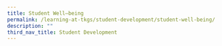 ```yaml
---
title: Student Well–being
permalink: /learning-at-tkgs/student-development/student-well-being/
description: ""
third_nav_title: Student Development
---
```

